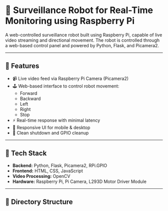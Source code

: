 # 🤖 Surveillance Robot for Real-Time Monitoring using Raspberry Pi

A web-controlled surveillance robot built using Raspberry Pi, capable of live video streaming and directional movement. The robot is controlled through a web-based control panel and powered by Python, Flask, and Picamera2.

---

## 📌 Features

- 📹 Live video feed via Raspberry Pi Camera (Picamera2)
- 🕹️ Web-based interface to control robot movement:
  - Forward
  - Backward
  - Left
  - Right
  - Stop
- ⚡ Real-time response with minimal latency
- 📱 Responsive UI for mobile & desktop
- 🔧 Clean shutdown and GPIO cleanup

---

## 🧰 Tech Stack

- **Backend:** Python, Flask, Picamera2, RPi.GPIO
- **Frontend:** HTML, CSS, JavaScript
- **Video Processing:** OpenCV
- **Hardware:** Raspberry Pi, Pi Camera, L293D Motor Driver Module

---

## 📁 Directory Structure

